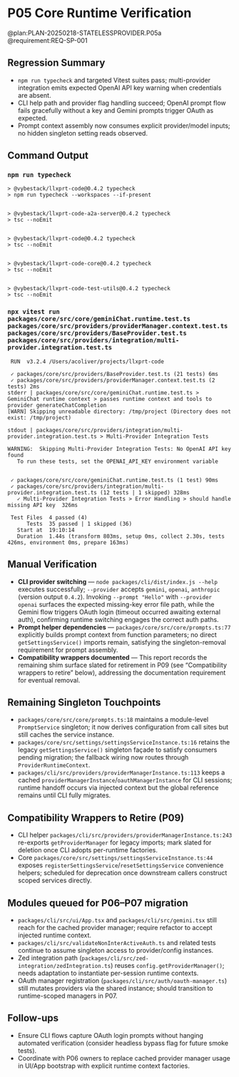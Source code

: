 # P05 Core Runtime Verification

@plan:PLAN-20250218-STATELESSPROVIDER.P05a  
@requirement:REQ-SP-001

## Regression Summary
- `npm run typecheck` and targeted Vitest suites pass; multi-provider integration emits expected OpenAI API key warning when credentials are absent.
- CLI help path and provider flag handling succeed; OpenAI prompt flow fails gracefully without a key and Gemini prompts trigger OAuth as expected.
- Prompt context assembly now consumes explicit provider/model inputs; no hidden singleton setting reads observed.

## Command Output

### `npm run typecheck`
```
> @vybestack/llxprt-code@0.4.2 typecheck
> npm run typecheck --workspaces --if-present


> @vybestack/llxprt-code-a2a-server@0.4.2 typecheck
> tsc --noEmit


> @vybestack/llxprt-code@0.4.2 typecheck
> tsc --noEmit


> @vybestack/llxprt-code-core@0.4.2 typecheck
> tsc --noEmit


> @vybestack/llxprt-code-test-utils@0.4.2 typecheck
> tsc --noEmit
```

### `npx vitest run packages/core/src/core/geminiChat.runtime.test.ts packages/core/src/providers/providerManager.context.test.ts packages/core/src/providers/BaseProvider.test.ts packages/core/src/providers/integration/multi-provider.integration.test.ts`
```
 RUN  v3.2.4 /Users/acoliver/projects/llxprt-code

 ✓ packages/core/src/providers/BaseProvider.test.ts (21 tests) 6ms
 ✓ packages/core/src/providers/providerManager.context.test.ts (2 tests) 2ms
stderr | packages/core/src/core/geminiChat.runtime.test.ts > GeminiChat runtime context > passes runtime context and tools to provider generateChatCompletion
[WARN] Skipping unreadable directory: /tmp/project (Directory does not exist: /tmp/project)

stdout | packages/core/src/providers/integration/multi-provider.integration.test.ts > Multi-Provider Integration Tests

WARNING:  Skipping Multi-Provider Integration Tests: No OpenAI API key found
   To run these tests, set the OPENAI_API_KEY environment variable


 ✓ packages/core/src/core/geminiChat.runtime.test.ts (1 test) 90ms
 ✓ packages/core/src/providers/integration/multi-provider.integration.test.ts (12 tests | 1 skipped) 328ms
   ✓ Multi-Provider Integration Tests > Error Handling > should handle missing API key  326ms

 Test Files  4 passed (4)
      Tests  35 passed | 1 skipped (36)
   Start at  19:10:14
   Duration  1.44s (transform 803ms, setup 0ms, collect 2.30s, tests 426ms, environment 0ms, prepare 163ms)
```

## Manual Verification
- **CLI provider switching** — `node packages/cli/dist/index.js --help` executes successfully; `--provider` accepts `gemini`, `openai`, `anthropic` (version output `0.4.2`). Invoking `--prompt "Hello"` with `--provider openai` surfaces the expected missing-key error file path, while the Gemini flow triggers OAuth login (timeout occurred awaiting external auth), confirming runtime switching engages the correct auth paths.
- **Prompt helper dependencies** — `packages/core/src/core/prompts.ts:77` explicitly builds prompt context from function parameters; no direct `getSettingsService()` imports remain, satisfying the singleton-removal requirement for prompt assembly.
- **Compatibility wrappers documented** — This report records the remaining shim surface slated for retirement in P09 (see “Compatibility wrappers to retire” below), addressing the documentation requirement for eventual removal.

## Remaining Singleton Touchpoints
- `packages/core/src/core/prompts.ts:18` maintains a module-level `PromptService` singleton; it now derives configuration from call sites but still caches the service instance.
- `packages/core/src/settings/settingsServiceInstance.ts:16` retains the legacy `getSettingsService()` singleton façade to satisfy consumers pending migration; the fallback wiring now routes through `ProviderRuntimeContext`.
- `packages/cli/src/providers/providerManagerInstance.ts:113` keeps a cached `providerManagerInstance`/`oauthManagerInstance` for CLI sessions; runtime handoff occurs via injected context but the global reference remains until CLI fully migrates.

## Compatibility Wrappers to Retire (P09)
- CLI helper `packages/cli/src/providers/providerManagerInstance.ts:243` re-exports `getProviderManager` for legacy imports; mark slated for deletion once CLI adopts per-runtime factories.
- Core `packages/core/src/settings/settingsServiceInstance.ts:44` exposes `registerSettingsService`/`resetSettingsService` convenience helpers; scheduled for deprecation once downstream callers construct scoped services directly.

## Modules queued for P06–P07 migration
- `packages/cli/src/ui/App.tsx` and `packages/cli/src/gemini.tsx` still reach for the cached provider manager; require refactor to accept injected runtime context.
- `packages/cli/src/validateNonInterActiveAuth.ts` and related tests continue to assume singleton access to provider/config instances.
- Zed integration path (`packages/cli/src/zed-integration/zedIntegration.ts`) reuses `config.getProviderManager()`; needs adaptation to instantiate per-session runtime contexts.
- OAuth manager registration (`packages/cli/src/auth/oauth-manager.ts`) still mutates providers via the shared instance; should transition to runtime-scoped managers in P07.

## Follow-ups
- Ensure CLI flows capture OAuth login prompts without hanging automated verification (consider headless bypass flag for future smoke tests).
- Coordinate with P06 owners to replace cached provider manager usage in UI/App bootstrap with explicit runtime context factories.
